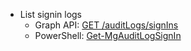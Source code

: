 - List signin logs
  - Graph API: [GET /auditLogs/signIns](https://docs.microsoft.com/graph/api/signin-list?view=graph-rest-1.0&tabs=http)
  - PowerShell: [Get-MgAuditLogSignIn](https://docs.microsoft.com/powershell/module/microsoft.graph.reports/get-mgauditlogsignin?view=graph-powershell-beta)
  